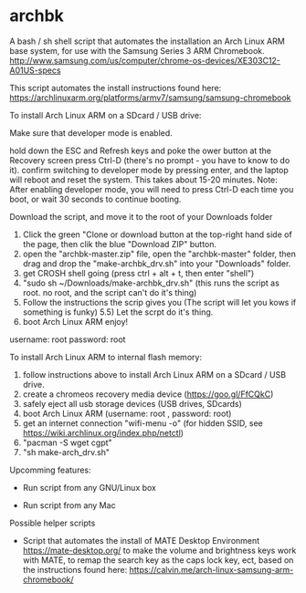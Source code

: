 # archbk

A bash / sh shell script that automates the installation an Arch Linux ARM base system, for use with the Samsung Series 3 ARM Chromebook. http://www.samsung.com/us/computer/chrome-os-devices/XE303C12-A01US-specs

This script automates the install instructions found here: https://archlinuxarm.org/platforms/armv7/samsung/samsung-chromebook


   
To install Arch Linux ARM on a SDcard / USB drive:

Make sure that developer mode is enabled.

  hold down the ESC and Refresh keys and poke the ower button
  at the Recovery screen press Ctrl-D (there's no prompt - you have to know to do it).
  confirm switching to developer mode by pressing enter, and the laptop will reboot and reset the system. This takes about 15-20 minutes.
  Note: After enabling developer mode, you will need to press Ctrl-D each time you boot, or wait 30 seconds to continue booting.
    
Download the script, and move it to the root of your Downloads folder

   1) Click the green "Clone or download button at the top-right hand side of the page, then clik the blue "Download ZIP" button.
   2) open the "archbk-master.zip" file, open the "archbk-master" folder, then drag and drop the "make-archbk_drv.sh" into your "Downloads" folder.
   3) get CROSH shell going (press ctrl + alt + t, then enter "shell")
   4) "sudo sh ~/Downloads/make-archbk_drv.sh" (this runs the script as root. no root, and the script can't do it's thing)
   5) Follow the instructions the scrip gives you (The script will let you kows if something is funky)
   5.5) Let the scrpt do it's thing.
   6) boot Arch Linux ARM enjoy!
  
   username: root
   password: root
  
To install Arch Linux ARM to internal flash memory:

   1) follow instructions above to install Arch Linux ARM on a SDcard / USB drive.
   2) create a chromeos recovery media device (https://goo.gl/FfCQkC)
   3) safely eject all usb storage devices (USB drives, SDcards)
   4) boot Arch Linux ARM (username: root , password: root)
   5) get an internet connection "wifi-menu -o" (for hidden SSID, see https://wiki.archlinux.org/index.php/netctl)
   6) "pacman -S wget cgpt"
   7) "sh make-arch_drv.sh"

Upcomming features:
  
  * Run script from any GNU/Linux box
  
  * Run script from any Mac
  
Possible helper scripts

  * Script that automates the install of MATE Desktop Environment https://mate-desktop.org/ to make the volume and brightness keys work with MATE, to remap the search key as the caps lock key, ect, based on the instructions found here: https://calvin.me/arch-linux-samsung-arm-chromebook/
